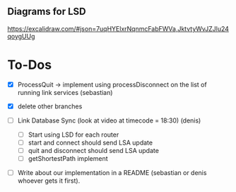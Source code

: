 ## Diagrams for LSD
https://excalidraw.com/#json=7uqHYElxrNqnmcFabFWVa,JktvtyWvJZJlu24qoygUUg

# To-Dos
- [x] ProcessQuit -> implement using processDisconnect on the list of running link services (sebastian)
- [x] delete other branches
- [ ] Link Database Sync (look at video at timecode = 18:30) (denis)
    - [ ] Start using LSD for each router
    - [ ] start and connect should send LSA update
    - [ ] quit and disconnect should send LSA update
    - [ ] getShortestPath implement
- [ ] Write about our implementation in a README (sebastian or denis whoever gets it first).

